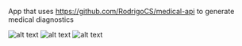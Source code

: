 App that uses https://github.com/RodrigoCS/medical-api to generate medical diagnostics

![alt text](https://i.imgur.com/QuG26kd.png)
![alt text](https://i.imgur.com/3QIPFqm.png)
![alt text](https://i.imgur.com/qgze9rZ.png)
